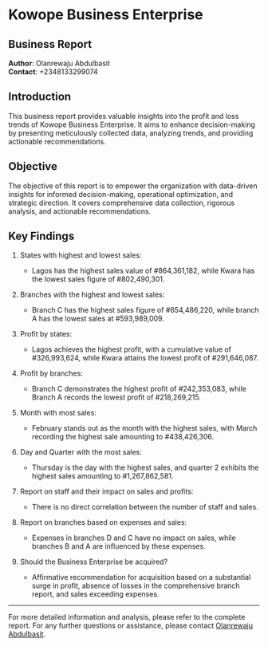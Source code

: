# Kowope Business Enterprise

## Business Report

**Author**: Olanrewaju Abdulbasit  
**Contact**: +2348133299074  

## Introduction

This business report provides valuable insights into the profit and loss trends of Kowope Business Enterprise. It aims to enhance decision-making by presenting meticulously collected data, analyzing trends, and providing actionable recommendations.

## Objective

The objective of this report is to empower the organization with data-driven insights for informed decision-making, operational optimization, and strategic direction. It covers comprehensive data collection, rigorous analysis, and actionable recommendations.

## Key Findings

1. States with highest and lowest sales:
   - Lagos has the highest sales value of #864,361,182, while Kwara has the lowest sales figure of #802,490,301.

2. Branches with the highest and lowest sales:
   - Branch C has the highest sales figure of #654,486,220, while branch A has the lowest sales at #593,989,009.

3. Profit by states:
   - Lagos achieves the highest profit, with a cumulative value of #326,993,624, while Kwara attains the lowest profit of #291,646,087.

4. Profit by branches:
   - Branch C demonstrates the highest profit of #242,353,083, while Branch A records the lowest profit of #218,269,215.

5. Month with most sales:
   - February stands out as the month with the highest sales, with March recording the highest sale amounting to #438,426,306.

6. Day and Quarter with the most sales:
   - Thursday is the day with the highest sales, and quarter 2 exhibits the highest sales amounting to #1,267,862,581.

7. Report on staff and their impact on sales and profits:
   - There is no direct correlation between the number of staff and sales.

8. Report on branches based on expenses and sales:
   - Expenses in branches D and C have no impact on sales, while branches B and A are influenced by these expenses.

9. Should the Business Enterprise be acquired?
   - Affirmative recommendation for acquisition based on a substantial surge in profit, absence of losses in the comprehensive branch report, and sales exceeding expenses.

---

For more detailed information and analysis, please refer to the complete report. For any further questions or assistance, please contact [Olanrewaju Abdulbasit](https://www.linkedin.com/in/olanrewaju-abdulbasit-gbolahan/).
